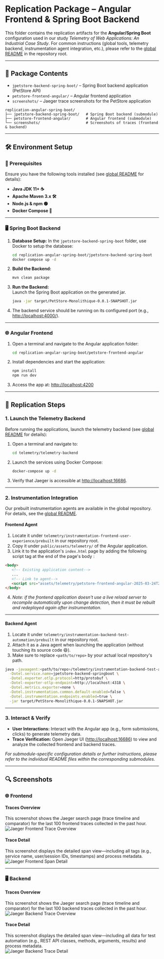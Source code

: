 # Replication Package – Angular Frontend & Spring Boot Backend  
This folder contains the replication artifacts for the **Angular/Spring Boot** configuration used in our study *Telemetry of Web Applications: An Industrial Case Study*. For common instructions (global tools, telemetry backend, instrumentation agent integration, etc.), please refer to the [global README](../README.md) in the repository root.

---

## 📂 Package Contents  
- `jpetstore-backend-spring-boot/` – Spring Boot backend application (PetStore API)  
- `petstore-frontend-angular/` – Angular frontend application  
- `screenshots/` – Jaeger trace screenshots for the PetStore application  

```plaintext
replication-angular-spring-boot/
├── jpetstore-backend-spring-boot/   # Spring Boot backend (submodule)
├── petstore-frontend-angular/       # Angular frontend (submodule)
└── screenshots/                     # Screenshots of traces (frontend & backend)
```

---

## 🛠️ Environment Setup
### 🔧 Prerequisites  
Ensure you have the following tools installed (see [global README](../README.md#️-common-tools) for details):
- **Java JDK 11+ ☕**
- **Apache Maven 3.x 🛠️**
- **Node.js & npm 🟢**
- **Docker Compose 🐳**

---

### 🖥️ Spring Boot Backend  
1. **Database Setup:** In the `jpetstore-backend-spring-boot` folder, use Docker to setup the database:
     ```sh
     cd replication-angular-spring-boot/jpetstore-backend-spring-boot
     docker compose up -d
     ```
1. **Build the Backend:**  
   ```sh
   mvn clean package
   ```
2. **Run the Backend:**  
   Launch the Spring Boot application on the generated jar.
   ```bash
   java -jar target/PetStore-Monolithique-0.0.1-SNAPSHOT.jar
   ```

3. The backend service should be running on its configured port (e.g., [http://localhost:4000/](http://localhost:4000/)).

---

### 🌐 Angular Frontend  
1. Open a terminal and navigate to the Angular application folder:
   ```sh
   cd replication-angular-spring-boot/petstore-frontend-angular
   ```
2. Install dependencies and start the application:
   ```sh
   npm install
   npm run dev
   ```
3. Access the app at: [http://localhost:4200](http://localhost:4200)

---

## 🚀 Replication Steps
### 1. Launch the Telemetry Backend  
Before running the applications, launch the telemetry backend (see [global README](../README.md#-global-replication-steps) for details):

1. Open a terminal and navigate to:
   ```sh
   cd telemetry/telemetry-backend
   ```
2. Launch the services using Docker Compose:
   ```sh
   docker-compose up -d
   ```
3. Verify that Jaeger is accessible at [http://localhost:16686](http://localhost:16686).

---

### 2. Instrumentation Integration  
Our prebuilt instrumentation agents are available in the global repository. For details, see the [global README](../README.md#2-use-the-prebuilt-instrumentation-agents).

#### Frontend Agent 
1. Locate it under `telemetry/instrumentation-frontend-user-experience/prebuilt` in our repository root.
2. Copy it under `public/assets/telemetry/` of the Angular application.
3. Link it to the application's `index.html` page by adding the following script tag at the end of the page's body :
```html
<body>
   <!-- Existing application content-->
   ... 
   <!-- Link to agent-->
   <script src="assets/telemetry/petstore-frontend-angular-2025-03-24T20-05-46-100Z.js"></script>
</body>
```
4. *Note: if the frontend application doesn't use a live reload server to recompile automatically upon change detection, then it must be rebuilt and redeployed again after instrumentation*.

---

#### Backend Agent 
1. Locate it under `telemetry/instrumentation-backend-test-automation/prebuilt` in our repository root.
2. Attach it as a Java agent when launching the application (without touching its source code 😄).
3. Make sure to replace `<path/to/repo>` by your actual local repository's path.

```bash
java -javaagent:<path/to/repo>/telemetry/instrumentation-backend-test-automation/prebuilt/instrumentation-backend-test-automation.jar \
  -Dotel.service.name=jpetstore-backend-springboot \
  -Dotel.exporter.otlp.protocol=http/protobuf \
  -Dotel-exporter-otlp-endpoint=http://localhost:4318 \
  -Dotel.metrics.exporter=none \
  -Dotel.instrumentation.common.default-enabled=false \
  -Dotel.instrumentation.endpoints.enabled=true \
  -jar target/PetStore-Monolithique-0.0.1-SNAPSHOT.jar
```

---

### 3. Interact & Verify  
- **User Interactions:** Interact with the Angular app (e.g., form submissions, clicks) to generate telemetry data.
- **Trace Verification:** Open Jaeger UI ([http://localhost:16686](http://localhost:16686)) to view and analyze the collected frontend and backend traces.

*For submodule-specific configuration details or further instructions, please refer to the individual README files within the corresponding submodules.*

---

## 🔍 Screenshots  
### 🌐 Frontend
#### Traces Overview  
This screenshot shows the Jaeger search page (trace timeline and comparator) for the last 100 frontend traces collected in the past hour.  
![Jaeger Frontend Trace Overview](screenshots/frontend/traces-overview.png)

#### Trace Detail  
This screenshot displays the detailed span view—including all tags (e.g., service name, user/session IDs, timestamps) and process metadata.  
![Jaeger Frontend Span Detail](screenshots/frontend/trace-detail.png)

---

### 🖥️ Backend
#### Traces Overview  
This screenshot shows the Jaeger search page (trace timeline and comparator) for the last 100 backend traces collected in the past hour.  
![Jaeger Backend Trace Overview](screenshots/backend/traces-overview.png)

#### Trace Detail  
This screenshot displays the detailed span view—including all data for test automation (e.g., REST API classes, methods, arguments, results) and process metadata.  
![Jaeger Backend Trace Detail](screenshots/backend/trace-detail.png)
